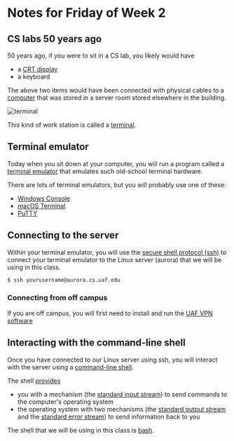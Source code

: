 # Notes for Friday of Week 2

## CS labs 50 years ago

50 years ago, if you were to sit in a CS lab, you likely would have
* a [CRT display](https://en.wikipedia.org/wiki/Cathode-ray_tube)
* a keyboard

The above two items would have been connected with physical cables to a [computer](https://en.wikipedia.org/wiki/Time-sharing) that was stored in a server room stored elsewhere in the building.

![terminal](https://upload.wikimedia.org/wikipedia/commons/thumb/9/9f/DEC_VT100_terminal_transparent.png/541px-DEC_VT100_terminal_transparent.png)

This kind of work station  is called a [terminal](https://en.wikipedia.org/wiki/Computer_terminal).



## Terminal emulator

Today when you sit down at your computer, you will run a program called a [terminal emulator](https://en.wikipedia.org/wiki/Terminal_emulator) that emulates such old-school terminal hardware.

There are lots of terminal emulators, but you will probably use one of these:
* [Windows Console](https://en.wikipedia.org/wiki/Windows_Console)
* [macOS Terminal](https://en.wikipedia.org/wiki/Terminal_(macOS))
* [PuTTY](https://en.wikipedia.org/wiki/PuTTY)


## Connecting to the server

Within your terminal emulator, you will use the [secure shell protocol (ssh)](https://en.wikipedia.org/wiki/Secure_Shell) to connect your terminal emulator to the Linux server (aurora) that we will be using in this class.

```bash
$ ssh yourusername@aurora.cs.uaf.edu
```

### Connecting from off campus

If you are off campus, you will first need to install and run the [UAF VPN software](https://www.alaska.edu/oit/files/VPN_instructions_GlobPro.pdf)


## Interacting with the command-line shell

Once you have connected to our Linux server using ssh, you will interact with the server using a [command-line shell](https://en.wikipedia.org/wiki/Shell_(computing)#Command-line_shells). 

The shell [provides](https://en.wikipedia.org/wiki/Standard_streams#Standard_error_(stderr))
* you with a mechanism (the [standard input stream](https://en.wikipedia.org/wiki/Standard_streams#Standard_input_(stdin))) to send commands to the computer's operating system
* the operating system with two mechanisms (the [standard output stream](https://en.wikipedia.org/wiki/Standard_streams#Standard_output_(stdout)) and the [standard error stream](https://en.wikipedia.org/wiki/Standard_streams#Standard_error_(stderr))) to send information back to you

The shell that we will be using in this class is [bash](https://en.wikipedia.org/wiki/Bash_(Unix_shell)).


